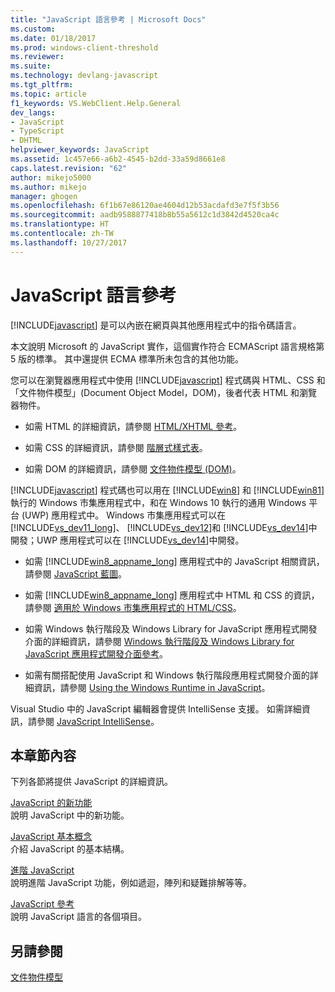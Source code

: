 ```yaml
---
title: "JavaScript 語言參考 | Microsoft Docs"
ms.custom: 
ms.date: 01/18/2017
ms.prod: windows-client-threshold
ms.reviewer: 
ms.suite: 
ms.technology: devlang-javascript
ms.tgt_pltfrm: 
ms.topic: article
f1_keywords: VS.WebClient.Help.General
dev_langs:
- JavaScript
- TypeScript
- DHTML
helpviewer_keywords: JavaScript
ms.assetid: 1c457e66-a6b2-4545-b2dd-33a59d8661e8
caps.latest.revision: "62"
author: mikejo5000
ms.author: mikejo
manager: ghogen
ms.openlocfilehash: 6f1b67e86120ae4604d12b53acdafd3e7f5f3b56
ms.sourcegitcommit: aadb9588877418b8b55a5612c1d3842d4520ca4c
ms.translationtype: HT
ms.contentlocale: zh-TW
ms.lasthandoff: 10/27/2017
---
```

# <a name="javascript-language-reference"></a>JavaScript 語言參考
[!INCLUDE[javascript](../javascript/includes/javascript-md.md)] 是可以內嵌在網頁與其他應用程式中的指令碼語言。  
  
 本文說明 Microsoft 的 JavaScript 實作，這個實作符合 ECMAScript 語言規格第 5 版的標準。 其中還提供 ECMA 標準所未包含的其他功能。  
  
 您可以在瀏覽器應用程式中使用 [!INCLUDE[javascript](../javascript/includes/javascript-md.md)] 程式碼與 HTML、CSS 和「文件物件模型」(Document Object Model，DOM)，後者代表 HTML 和瀏覽器物件。  
  
-   如需 HTML 的詳細資訊，請參閱 [HTML/XHTML 參考](http://go.microsoft.com/fwlink/p/?LinkId=251007)。  
  
-   如需 CSS 的詳細資訊，請參閱 [階層式樣式表](http://go.microsoft.com/fwlink/p/?LinkId=251008)。  
  
-   如需 DOM 的詳細資訊，請參閱 [文件物件模型 (DOM)](http://go.microsoft.com/fwlink/p/?LinkId=251009)。  
  
 [!INCLUDE[javascript](../javascript/includes/javascript-md.md)] 程式碼也可以用在 [!INCLUDE[win8](../javascript/includes/win8-md.md)] 和 [!INCLUDE[win81](../javascript/includes/win81-md.md)]執行的 Windows 市集應用程式中，和在 Windows 10 執行的通用 Windows 平台 (UWP) 應用程式中。 Windows 市集應用程式可以在 [!INCLUDE[vs_dev11_long](../javascript/includes/vs-dev11-long-md.md)]、 [!INCLUDE[vs_dev12](../javascript/includes/vs-dev12-md.md)]和 [!INCLUDE[vs_dev14](../javascript/includes/vs-dev14-md.md)]中開發；UWP 應用程式可以在 [!INCLUDE[vs_dev14](../javascript/includes/vs-dev14-md.md)]中開發。  
  
-   如需 [!INCLUDE[win8_appname_long](../javascript/includes/win8-appname-long-md.md)] 應用程式中的 JavaScript 相關資訊，請參閱 [JavaScript 藍圖](https://msdn.microsoft.com/en-us/library/windows/apps/hh465037.aspx)。  
  
-   如需 [!INCLUDE[win8_appname_long](../javascript/includes/win8-appname-long-md.md)] 應用程式中 HTML 和 CSS 的資訊，請參閱 [適用於 Windows 市集應用程式的 HTML/CSS](http://go.microsoft.com/fwlink/p/?LinkId=250939)。  
  
-   如需 Windows 執行階段及 Windows Library for JavaScript 應用程式開發介面的詳細資訊，請參閱 [Windows 執行階段及 Windows Library for JavaScript 應用程式開發介面參考](http://go.microsoft.com/fwlink/p/?LinkID=250938)。  
  
-   如需有關搭配使用 JavaScript 和 Windows 執行階段應用程式開發介面的詳細資訊，請參閱 [Using the Windows Runtime in JavaScript](../jswinrt/using-the-windows-runtime-in-javascript.md)。  
  
 Visual Studio 中的 JavaScript 編輯器會提供 IntelliSense 支援。 如需詳細資訊，請參閱 [JavaScript IntelliSense](http://go.microsoft.com/fwlink/p/?LinkId=256499)。  
  
## <a name="in-this-section"></a>本章節內容  
 下列各節將提供 JavaScript 的詳細資訊。  
  
 [JavaScript 的新功能](../javascript/what-s-new-in-javascript.md)  
 說明 JavaScript 中的新功能。  
  
 [JavaScript 基本概念](../javascript/javascript-fundamentals.md)  
 介紹 JavaScript 的基本結構。  
  
 [進階 JavaScript](../javascript/advanced/advanced-javascript.md)  
 說明進階 JavaScript 功能，例如遞迴，陣列和疑難排解等等。  
  
 [JavaScript 參考](../javascript/reference/javascript-reference.md)  
 說明 JavaScript 語言的各個項目。  
  
## <a name="see-also"></a>另請參閱  
 [文件物件模型](http://go.microsoft.com/fwlink/?LinkId=148095)